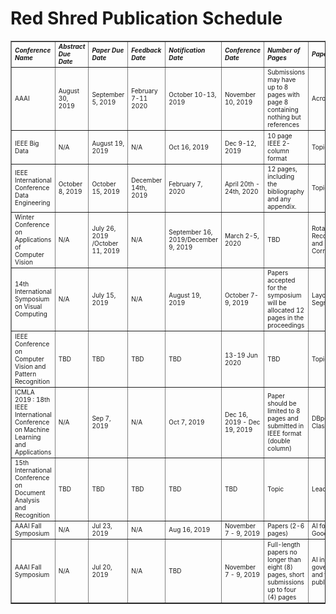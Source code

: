 # Red Shred Publication Schedule

<table border="1">
<tr><td style="padding-left: 5px;padding-bottom:3px; font-size: 10px;"><b><i>Conference Name </td><td style="padding-left: 5px;padding-bottom:3px; font-size: 10px;"><b><i> Abstract Due Date </td><td style="padding-left: 5px;padding-bottom:3px; font-size: 10px;"><b><i>Paper Due Date </td><td style="padding-left: 5px;padding-bottom:3px; font-size: 10px;"><b><i> Feedback Date </td><td style="padding-left: 5px;padding-bottom:3px; font-size: 10px;"><b><i>Notification Date </td> <td style="padding-left: 5px;padding-bottom:3px; font-size: 10px;"><b><i>Conference Date </td><td style="padding-left: 5px;padding-bottom:3px; font-size: 10px;"><b><i>Number of Pages </td><td style="padding-left: 5px;padding-bottom:3px; font-size: 10px;"><b><i> Paper Topic </td><td style="padding-left: 5px;padding-bottom:3px; font-size: 10px;"><b><i>Lead Author </td><td style="padding-left: 5px;padding-bottom:3px; font-size: 10px;"><b><i>Link </td></tr>
<tr><td style="padding-left: 5px;padding-bottom:3px; font-size: 10px;"> AAAI </td><td style="padding-left: 5px;padding-bottom:3px; font-size: 10px;"> August 30, 2019 </td><td style="padding-left: 5px;padding-bottom:3px; font-size: 10px;"> September 5, 2019 </td><td style="padding-left: 5px;padding-bottom:3px; font-size: 10px;"> February 7-11 2020 </td><td style="padding-left: 5px;padding-bottom:3px; font-size: 10px;"> October 10-13, 2019 </td><td style="padding-left: 5px;padding-bottom:3px; font-size: 10px;"> November 10, 2019 </td><td style="padding-left: 5px;padding-bottom:3px; font-size: 10px;"> Submissions may have up to 8 pages with page 8 containing nothing but references </td><td style="padding-left: 5px;padding-bottom:3px; font-size: 10px;"> Acronyms </td><td style="padding-left: 5px;padding-bottom:3px; font-size: 10px;"> Jennifer </td><td style="padding-left: 5px;padding-bottom:3px; font-size: 10px;"> https://aaai.org/Conferences/AAAI-20 </td></tr>
<tr><td style="padding-left: 5px;padding-bottom:3px; font-size: 10px;"> IEEE Big Data </td><td style="padding-left: 5px;padding-bottom:3px; font-size: 10px;"> N/A </td><td style="padding-left: 5px;padding-bottom:3px; font-size: 10px;"> August 19, 2019 </td><td style="padding-left: 5px;padding-bottom:3px; font-size: 10px;"> N/A </td><td style="padding-left: 5px;padding-bottom:3px; font-size: 10px;"> Oct 16, 2019 </td><td style="padding-left: 5px;padding-bottom:3px; font-size: 10px;"> Dec 9-12, 2019 </td><td style="padding-left: 5px;padding-bottom:3px; font-size: 10px;"> 10 page IEEE 2-column format </td><td style="padding-left: 5px;padding-bottom:3px; font-size: 10px;"> Topic</td><td style="padding-left: 5px;padding-bottom:3px; font-size: 10px;"> Lead Author </td><td style="padding-left: 5px;padding-bottom:3px; font-size: 10px;"> https://cci.drexel.edu/bigdata/bigdata2019 </td></tr>
<tr><td style="padding-left: 5px;padding-bottom:3px; font-size: 10px;"> IEEE International Conference Data Engineering </td><td style="padding-left: 5px;padding-bottom:3px; font-size: 10px;"> October 8, 2019 </td><td style="padding-left: 5px;padding-bottom:3px; font-size: 10px;"> October 15, 2019 </td><td style="padding-left: 5px;padding-bottom:3px; font-size: 10px;"> December 14th, 2019 </td><td style="padding-left: 5px;padding-bottom:3px; font-size: 10px;"> February 7, 2020 </td><td style="padding-left: 5px;padding-bottom:3px; font-size: 10px;"> April 20th - 24th, 2020 </td><td style="padding-left: 5px;padding-bottom:3px; font-size: 10px;"> 12 pages, including the bibliography and any appendix. </td><td style="padding-left: 5px;padding-bottom:3px; font-size: 10px;"> Topic </td><td style="padding-left: 5px;padding-bottom:3px; font-size: 10px;"> Lead Author </td><td style="padding-left: 5px;padding-bottom:3px; font-size: 10px;"> https://www.utdallas.edu/icde </td></tr>
<tr><td style="padding-left: 5px;padding-bottom:3px; font-size: 10px;"> Winter Conference on Applications of Computer Vision </td><td style="padding-left: 5px;padding-bottom:3px; font-size: 10px;"> N/A </td><td style="padding-left: 5px;padding-bottom:3px; font-size: 10px;"> July 26, 2019 /October 11, 2019 </td><td style="padding-left: 5px;padding-bottom:3px; font-size: 10px;"> N/A </td><td style="padding-left: 5px;padding-bottom:3px; font-size: 10px;"> September 16, 2019/December 9, 2019 </td><td style="padding-left: 5px;padding-bottom:3px; font-size: 10px;"> March 2-5, 2020 </td><td style="padding-left: 5px;padding-bottom:3px; font-size: 10px;"> TBD </td><td style="padding-left: 5px;padding-bottom:3px; font-size: 10px;"> Rotational Recognition and Correction </td><td style="padding-left: 5px;padding-bottom:3px; font-size: 10px;"> Adam </td><td style="padding-left: 5px;padding-bottom:3px; font-size: 10px;"> http://wacv20.wacv.net/index.php </td></tr>
<tr><td style="padding-left: 5px;padding-bottom:3px; font-size: 10px;"> 14th International Symposium on Visual Computing </td><td style="padding-left: 5px;padding-bottom:3px; font-size: 10px;"> N/A </td><td style="padding-left: 5px;padding-bottom:3px; font-size: 10px;"> July 15, 2019</td><td style="padding-left: 5px;padding-bottom:3px; font-size: 10px;"> N/A </td><td style="padding-left: 5px;padding-bottom:3px; font-size: 10px;"> August 19, 2019 </td><td style="padding-left: 5px;padding-bottom:3px; font-size: 10px;"> October 7-9, 2019 </td><td style="padding-left: 5px;padding-bottom:3px; font-size: 10px;"> Papers accepted for the symposium will be allocated 12 pages in the proceedings </td><td style="padding-left: 5px;padding-bottom:3px; font-size: 10px;"> Layout Segmentation </td><td style="padding-left: 5px;padding-bottom:3px; font-size: 10px;"> Maryam </td><td style="padding-left: 5px;padding-bottom:3px; font-size: 10px;"> http://www.isvc.net/ </td></tr>
<tr><td style="padding-left: 5px;padding-bottom:3px; font-size: 10px;"> IEEE Conference on Computer Vision and Pattern Recognition </td><td style="padding-left: 5px;padding-bottom:3px; font-size: 10px;"> TBD </td><td style="padding-left: 5px;padding-bottom:3px; font-size: 10px;"> TBD </td><td style="padding-left: 5px;padding-bottom:3px; font-size: 10px;"> TBD </td><td style="padding-left: 5px;padding-bottom:3px; font-size: 10px;"> TBD </td><td style="padding-left: 5px;padding-bottom:3px; font-size: 10px;"> 13-19 Jun 2020 </td><td style="padding-left: 5px;padding-bottom:3px; font-size: 10px;"> TBD </td><td style="padding-left: 5px;padding-bottom:3px; font-size: 10px;"> Topic </td><td style="padding-left: 5px;padding-bottom:3px; font-size: 10px;"> Lead Author </td><td style="padding-left: 5px;padding-bottom:3px; font-size: 10px;"> TBD </td></tr>
<tr><td style="padding-left: 5px;padding-bottom:3px; font-size: 10px;"> ICMLA 2019 : 18th IEEE International Conference on Machine Learning and Applications </td><td style="padding-left: 5px;padding-bottom:3px; font-size: 10px;"> N/A </td><td style="padding-left: 5px;padding-bottom:3px; font-size: 10px;"> Sep 7, 2019 </td><td style="padding-left: 5px;padding-bottom:3px; font-size: 10px;"> N/A </td><td style="padding-left: 5px;padding-bottom:3px; font-size: 10px;"> Oct 7, 2019 </td><td style="padding-left: 5px;padding-bottom:3px; font-size: 10px;"> Dec 16, 2019 - Dec 19, 2019 </td><td style="padding-left: 5px;padding-bottom:3px; font-size: 10px;"> Paper should be limited to 8 pages and submitted in IEEE format (double column) </td><td style="padding-left: 5px;padding-bottom:3px; font-size: 10px;"> DBpedia Classifier </td><td style="padding-left: 5px;padding-bottom:3px; font-size: 10px;"> Ankur </td><td style="padding-left: 5px;padding-bottom:3px; font-size: 10px;"> https://www.icmla-conference.org/icmla19/ </td></tr>
<tr><td style="padding-left: 5px;padding-bottom:3px; font-size: 10px;"> 15th International Conference on Document Analysis and Recognition </td><td style="padding-left: 5px;padding-bottom:3px; font-size: 10px;"> TBD </td><td style="padding-left: 5px;padding-bottom:3px; font-size: 10px;"> TBD </td><td style="padding-left: 5px;padding-bottom:3px; font-size: 10px;"> TBD </td><td style="padding-left: 5px;padding-bottom:3px; font-size: 10px;"> TBD </td><td style="padding-left: 5px;padding-bottom:3px; font-size: 10px;"> TBD </td><td style="padding-left: 5px;padding-bottom:3px; font-size: 10px;"> Topic </td><td style="padding-left: 5px;padding-bottom:3px; font-size: 10px;"> Lead Author </td><td style="padding-left: 5px;padding-bottom:3px; font-size: 10px;"> TBD </td><td style="padding-left: 5px;padding-bottom:3px; font-size: 10px;">
<tr><td style="padding-left: 5px;padding-bottom:3px; font-size: 10px;"> AAAI Fall Symposium </td><td style="padding-left: 5px;padding-bottom:3px; font-size: 10px;"> N/A </td><td style="padding-left: 5px;padding-bottom:3px; font-size: 10px;"> Jul 23, 2019 </td><td style="padding-left: 5px;padding-bottom:3px; font-size: 10px;"> N/A </td><td style="padding-left: 5px;padding-bottom:3px; font-size: 10px;"> Aug 16, 2019 </td><td style="padding-left: 5px;padding-bottom:3px; font-size: 10px;"> November 7 - 9, 2019 </td><td style="padding-left: 5px;padding-bottom:3px; font-size: 10px;"> Papers (2-6 pages) </td><td style="padding-left: 5px;padding-bottom:3px; font-size: 10px;"> AI for Social Good </td><td style="padding-left: 5px;padding-bottom:3px; font-size: 10px;"> Lead Author </td><td style="padding-left: 5px;padding-bottom:3px; font-size: 10px;"> http://www.aaai.org/Symposia/Fall/fss19symposia.php#fs03 </td></tr>
<tr><td style="padding-left: 5px;padding-bottom:3px; font-size: 10px;"> AAAI Fall Symposium </td><td style="padding-left: 5px;padding-bottom:3px; font-size: 10px;"> N/A </td><td style="padding-left: 5px;padding-bottom:3px; font-size: 10px;"> Jul 20, 2019 </td><td style="padding-left: 5px;padding-bottom:3px; font-size: 10px;"> N/A </td><td style="padding-left: 5px;padding-bottom:3px; font-size: 10px;"> TBD </td><td style="padding-left: 5px;padding-bottom:3px; font-size: 10px;"> November 7 - 9, 2019 </td><td style="padding-left: 5px;padding-bottom:3px; font-size: 10px;"> Full-length papers no longer than eight (8) pages, short submissions up to four (4) pages </td><td style="padding-left: 5px;padding-bottom:3px; font-size: 10px;"> AI in government and the public sector </td><td style="padding-left: 5px;padding-bottom:3px; font-size: 10px;"> Lead Author </td><td style="padding-left: 5px;padding-bottom:3px; font-size: 10px;"> http://www.aaai.org/Symposia/Fall/fss19symposia.php#fs03 </td></tr>
</table>



